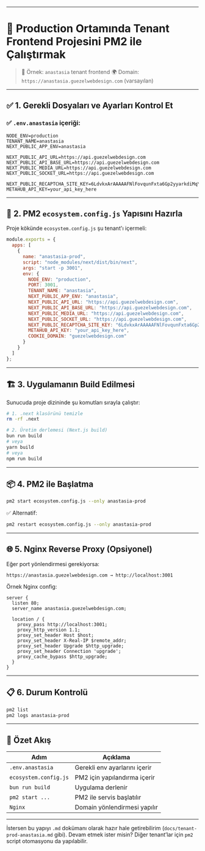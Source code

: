 
---

# 🚀 Production Ortamında Tenant Frontend Projesini PM2 ile Çalıştırmak

> 🎯 Örnek: `anastasia` tenant frontend
> 🌍 Domain: `https://anastasia.guezelwebdesign.com` (varsayılan)

---

## ✅ 1. Gerekli Dosyaları ve Ayarları Kontrol Et

### ✅ `.env.anastasia` içeriği:

```env
NODE_ENV=production
TENANT_NAME=anastasia
NEXT_PUBLIC_APP_ENV=anastasia

NEXT_PUBLIC_API_URL=https://api.guezelwebdesign.com
NEXT_PUBLIC_API_BASE_URL=https://api.guezelwebdesign.com
NEXT_PUBLIC_MEDIA_URL=https://api.guezelwebdesign.com
NEXT_PUBLIC_SOCKET_URL=https://api.guezelwebdesign.com

NEXT_PUBLIC_RECAPTCHA_SITE_KEY=6LdvkxArAAAAAFNlFovqunFxta6Gp2yyarkdiMqY
METAHUB_API_KEY=your_api_key_here
```

---

## 🧱 2. PM2 `ecosystem.config.js` Yapısını Hazırla

Proje kökünde `ecosystem.config.js` şu tenant'ı içermeli:

```js
module.exports = {
  apps: [
    {
      name: "anastasia-prod",
      script: "node_modules/next/dist/bin/next",
      args: "start -p 3001",
      env: {
        NODE_ENV: "production",
        PORT: 3001,
        TENANT_NAME: "anastasia",
        NEXT_PUBLIC_APP_ENV: "anastasia",
        NEXT_PUBLIC_API_URL: "https://api.guezelwebdesign.com",
        NEXT_PUBLIC_API_BASE_URL: "https://api.guezelwebdesign.com",
        NEXT_PUBLIC_MEDIA_URL: "https://api.guezelwebdesign.com",
        NEXT_PUBLIC_SOCKET_URL: "https://api.guezelwebdesign.com",
        NEXT_PUBLIC_RECAPTCHA_SITE_KEY: "6LdvkxArAAAAAFNlFovqunFxta6Gp2yyarkdiMqY",
        METAHUB_API_KEY: "your_api_key_here",
        COOKIE_DOMAIN: "guezelwebdesign.com"
      }
    }
  ]
};
```

---

## 🏗️ 3. Uygulamanın Build Edilmesi

Sunucuda proje dizininde şu komutları sırayla çalıştır:

```bash
# 1. .next klasörünü temizle
rm -rf .next

# 2. Üretim derlemesi (Next.js build)
bun run build
# veya
yarn build
# veya
npm run build
```

---

## 📦 4. PM2 ile Başlatma

```bash
pm2 start ecosystem.config.js --only anastasia-prod
```

✅ Alternatif:

```bash
pm2 restart ecosystem.config.js --only anastasia-prod
```

---

## 🌐 5. Nginx Reverse Proxy (Opsiyonel)

Eğer port yönlendirmesi gerekiyorsa:

```
https://anastasia.guezelwebdesign.com → http://localhost:3001
```

Örnek Nginx config:

```nginx
server {
  listen 80;
  server_name anastasia.guezelwebdesign.com;

  location / {
    proxy_pass http://localhost:3001;
    proxy_http_version 1.1;
    proxy_set_header Host $host;
    proxy_set_header X-Real-IP $remote_addr;
    proxy_set_header Upgrade $http_upgrade;
    proxy_set_header Connection 'upgrade';
    proxy_cache_bypass $http_upgrade;
  }
}
```

---

## 📋 6. Durum Kontrolü

```bash
pm2 list
pm2 logs anastasia-prod
```

---

## 📁 Özet Akış

| Adım                  | Açıklama                      |
| --------------------- | ----------------------------- |
| `.env.anastasia`      | Gerekli env ayarlarını içerir |
| `ecosystem.config.js` | PM2 için yapılandırma içerir  |
| `bun run build`       | Uygulama derlenir             |
| `pm2 start ...`       | PM2 ile servis başlatılır     |
| `Nginx`               | Domain yönlendirmesi yapılır  |

---

İstersen bu yapıyı `.md` dokümanı olarak hazır hale getirebilirim (`docs/tenant-prod-anastasia.md` gibi).
Devam etmek ister misin? Diğer tenant’lar için `pm2` script otomasyonu da yapılabilir.
